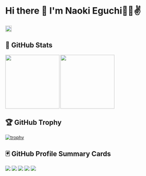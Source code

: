 # Hi there 👋  I'm Naoki Eguchi🥚🐣✌️

<!--
**EggNao/EggNao** is a ✨ _special_ ✨ repository because its `README.md` (this file) appears on your GitHub profile.

Here are some ideas to get you started:

- 🔭 I’m currently working on ...
- 🌱 I’m currently learning ...
- 👯 I’m looking to collaborate on ...
- 🤔 I’m looking for help with ...
- 💬 Ask me about ...
- 📫 How to reach me: ...
- 😄 Pronouns: ...
- ⚡ Fun fact: ...
-->

<p align="left">
  <a href="https://github.com/EggNao">
    <img height="20" src="https://img.shields.io/github/followers/EggNao?label=follow&logo=github&style=flat" />
  </a>
</p>

## 💫 GitHub Stats<br>



<div>
  <img height="170" align="left" src="https://github-readme-stats.vercel.app/api?username=EggNao&count_private=true&show_icons=true&theme=onedark">
  <img height="170"  src="https://github-readme-stats.vercel.app/api/top-langs/?username=EggNao&count_private=true&show_icons=true&theme=onedark&layout=compact">
</div>

## 🏆 GitHub Trophy<br>
[![trophy](https://github-profile-trophy.vercel.app/?username=EggNao&count_private=true&theme=onedark)](https://github.com/ryo-ma/github-profile-trophy)

## 🃏 GitHub Profile Summary Cards
![](https://github-profile-summary-cards.vercel.app/api/cards/profile-details?username=EggNao&count_private=true&theme=monokai)
![](https://github-profile-summary-cards.vercel.app/api/cards/repos-per-language?username=EggNao&count_private=true&theme=monokai)
![](https://github-profile-summary-cards.vercel.app/api/cards/most-commit-language?username=EggNao&count_private=true&theme=monokai)
![](https://github-profile-summary-cards.vercel.app/api/cards/stats?username=EggNao&count_private=true&theme=monokai)
![](https://github-profile-summary-cards.vercel.app/api/cards/productive-time?username=EggNao&count_private=true&theme=monokai)

